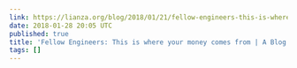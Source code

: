 ```yaml
---
link: https://lianza.org/blog/2018/01/21/fellow-engineers-this-is-where-your-money-comes-from/#comment-1254
date: 2018-01-28 20:05 UTC
published: true
title: 'Fellow Engineers: This is where your money comes from | A Blog'
tags: []
---
```



